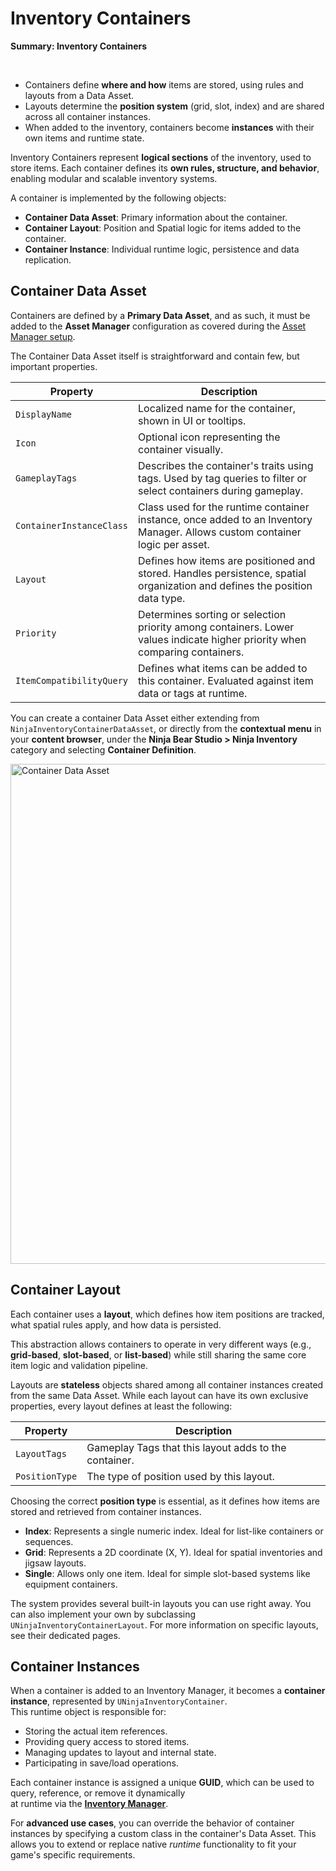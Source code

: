 # Inventory Containers
<primary-label ref="inventory"/>

<tldr>
    <p><b>Summary: Inventory Containers</b></p>
    <br/>
    <ul>
        <li>Containers define <b>where and how</b> items are stored, using rules and layouts from a Data Asset.</li>
        <li>Layouts determine the <b>position system</b> (grid, slot, index) and are shared across all container instances.</li>
        <li>When added to the inventory, containers become <b>instances</b> with their own items and runtime state.</li>
    </ul>
</tldr>

Inventory Containers represent **logical sections** of the inventory, used to store items. Each container defines its 
**own rules, structure, and behavior**, enabling modular and scalable inventory systems.

A container is implemented by the following objects:

- **Container Data Asset**: Primary information about the container.
- **Container Layout**: Position and Spatial logic for items added to the container.
- **Container Instance**: Individual runtime logic, persistence and data replication.

## Container Data Asset
Containers are defined by a **Primary Data Asset**, and as such, it must be added to the **Asset Manager** configuration
as covered during the [Asset Manager setup](inv_asset_manager.md#container-data-assets).

The Container Data Asset itself is straightforward and contain few, but important properties.

| Property                 | Description                                                                                                                 |
|--------------------------|-----------------------------------------------------------------------------------------------------------------------------|
| `DisplayName`            | Localized name for the container, shown in UI or tooltips.                                                                  |
| `Icon`                   | Optional icon representing the container visually.                                                                          |
| `GameplayTags`           | Describes the container's traits using tags. Used by tag queries to filter or select containers during gameplay.            |
| `ContainerInstanceClass` | Class used for the runtime container instance, once added to an Inventory Manager. Allows custom container logic per asset. |
| `Layout`                 | Defines how items are positioned and stored. Handles persistence, spatial organization and defines the position data type.  |
| `Priority`               | Determines sorting or selection priority among containers. Lower values indicate higher priority when comparing containers. |
| `ItemCompatibilityQuery` | Defines what items can be added to this container. Evaluated against item data or tags at runtime.                          |

You can create a container Data Asset either extending from `NinjaInventoryContainerDataAsset`, or directly from the
**contextual menu** in your **content browser**, under the **Ninja Bear Studio > Ninja Inventory** category and selecting
**Container Definition**.

<img src="inv_overview_container_data.png" alt="Container Data Asset" width="800" border-effect="line"/>

## Container Layout
Each container uses a **layout**, which defines how item positions are tracked, what spatial rules apply, and how data 
is persisted.

This abstraction allows containers to operate in very different ways (e.g., **grid-based**, **slot-based**, or 
**list-based**) while still sharing the same core item logic and validation pipeline.

Layouts are **stateless** objects shared among all container instances created from the same Data Asset. While each 
layout can have its own exclusive properties, every layout defines at least the following:

| Property       | Description                                           |
|----------------|-------------------------------------------------------|
| `LayoutTags`   | Gameplay Tags that this layout adds to the container. |
| `PositionType` | The type of position used by this layout.             |

Choosing the correct **position type** is essential, as it defines how items are stored and retrieved from container instances.

- **Index**: Represents a single numeric index. Ideal for list-like containers or sequences.
- **Grid**: Represents a 2D coordinate (X, Y). Ideal for spatial inventories and jigsaw layouts.
- **Single**: Allows only one item. Ideal for simple slot-based systems like equipment containers.

The system provides several built-in layouts you can use right away. You can also implement your own by subclassing 
`UNinjaInventoryContainerLayout`. For more information on specific layouts, see their dedicated pages.

## Container Instances
When a container is added to an Inventory Manager, it becomes a **container instance**, represented by `UNinjaInventoryContainer`.  
This runtime object is responsible for:

- Storing the actual item references.
- Providing query access to stored items.
- Managing updates to layout and internal state.
- Participating in save/load operations.

Each container instance is assigned a unique **GUID**, which can be used to query, reference, or remove it dynamically  
at runtime via the **[Inventory Manager](inv_inventory_management.md#container-management)**.

For **advanced use cases**, you can override the behavior of container instances by specifying a custom class in the 
container's Data Asset. This allows you to extend or replace native _runtime_ functionality to fit your game's specific 
requirements.
